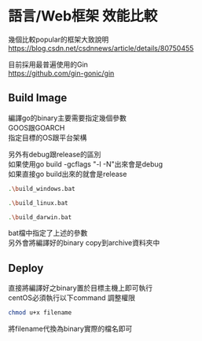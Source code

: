 # 語言/Web框架 效能比較

幾個比較popular的框架大致說明  
https://blog.csdn.net/csdnnews/article/details/80750455

目前採用最普遍使用的Gin  
https://github.com/gin-gonic/gin

## Build Image
編譯go的binary主要需要指定幾個參數  
GOOS跟GOARCH  
指定目標的OS跟平台架構  

另外有debug跟release的區別  
如果使用go build -gcflags "-l -N"出來會是debug  
如果直接go build出來的就會是release  
```bash
.\build_windows.bat
```
```bash
.\build_linux.bat
```
```bash
.\build_darwin.bat
```
bat檔中指定了上述的參數  
另外會將編譯好的binary copy到archive資料夾中
## Deploy
直接將編譯好之binary置於目標主機上即可執行  
centOS必須執行以下command 調整權限
```bash
chmod u+x filename
```
將filename代換為binary實際的檔名即可  